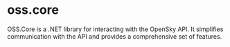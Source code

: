 # oss.core
 OSS.Core is a .NET library for interacting with the OpenSky API. It simplifies communication with the API and provides a comprehensive set of features.
